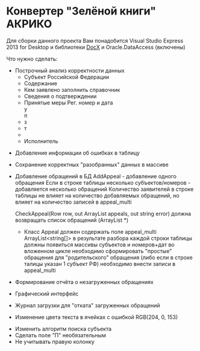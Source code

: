 # Конвертер "Зелёной книги" АКРИКО

Для сборки данного проекта Вам понадобится Visual Studio Express 2013 for Desktop и библиотеки [DocX](http://docx.codeplex.com/) и Oracle.DataAccess (включены)

Что нужно сделать:
- Построчный анализ корректности данных
	+ Субъект Российской Федерации
	+ Содержание
	+ Кем заявлено
		заполнить справочник
	+ Сведения о подтверждении	
	+ Принятые меры	
	Рег. номер и дата	
	у	
	п	
	+ з	
	+ т	
	+	
	+ Исполнитель

+ Добавление информации об ошибках в таблицу
- Сохранение корректных "разобранных" данных в массиве
- Добавление обращений в БД
	AddAppeal - добавление одного обращения
	Если в строке таблицы несколько субъектов/номеров - добавляется несколько обращений
	Количество заявителей в строке таблицы не влияет на количество добавляемых обращений, но влияет на количество записей в appeal_multi
	
	
	CheckAppeal(Row row, out ArrayList appeals, out string error) должна возвращать список обращений (ArrayList <Appeal>*)
	* Класс Appeal должен содержать поле appeal_multi ArrayList<string[]>
		в результате разбора каждой строки таблицы должны появиться массивы субъектов и номеров+дат
		во вложенном цикле необходимо сформировать "простые" обращения
		для "родительского" обращения (либо если в строке талицы указан 1 субъект РФ) необходимо внести записи в appeal_multi
		
- Формирование отчёта о незагруженных обращениях
- Графический интерфейс
- Журнал загрузки для "отката" загруженных обращений
+ Изменение цвета текста в ячейках с ошибкой RGB(204, 0, 153)
- Изменить алгоритм поиска субъекта
- Сделать поле "П" необязательным
- Не учитывать правую колонку